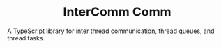 <h1 align="center">
  InterComm Comm
</h1>


A TypeScript library for inter thread communication, thread queues, and thread tasks.





